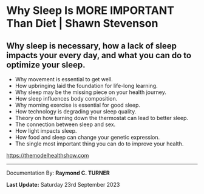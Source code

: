 # Why Sleep Is MORE IMPORTANT Than Diet | Shawn Stevenson

## Why sleep is necessary, how a lack of sleep impacts your every day, and what you can do to optimize your sleep.

* Why movement is essential to get well.
* How upbringing laid the foundation for life-long learning.
* Why sleep may be the missing piece on your health journey.
* How sleep influences body composition.
* Why morning exercise is essential for good sleep.
* How technology is degrading your sleep quality.
* Theory on how turning down the thermostat can lead to better sleep.
* The connection between sleep and sex.
* How light impacts sleep.
* How food and sleep can change your genetic expression.
* The single most important thing you can do to improve your health.



<https://themodelhealthshow.com>


---

Documentation By: **Raymond C. TURNER**

**Last Update:** Saturday 23rd September 2023